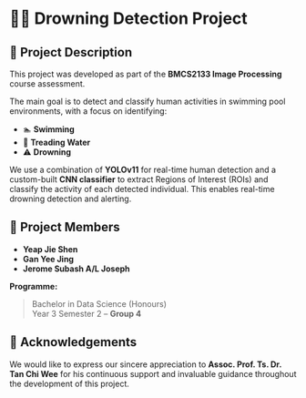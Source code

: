# 🏊‍♂️ Drowning Detection Project

## 📘 Project Description
This project was developed as part of the **BMCS2133 Image Processing** course assessment.

The main goal is to detect and classify human activities in swimming pool environments, with a focus on identifying:
- 🏊 **Swimming**
- 🚶 **Treading Water**
- ⚠️ **Drowning**

We use a combination of **YOLOv11** for real-time human detection and a custom-built **CNN classifier** to extract Regions of Interest (ROIs) and classify the activity of each detected individual. This enables real-time drowning detection and alerting.

## 👥 Project Members
- **Yeap Jie Shen**
- **Gan Yee Jing**
- **Jerome Subash A/L Joseph**

**Programme:**  
> Bachelor in Data Science (Honours)  
> Year 3 Semester 2 – **Group 4**

## 🙏 Acknowledgements
We would like to express our sincere appreciation to **Assoc. Prof. Ts. Dr. Tan Chi Wee** for his continuous support and invaluable guidance throughout the development of this project.
